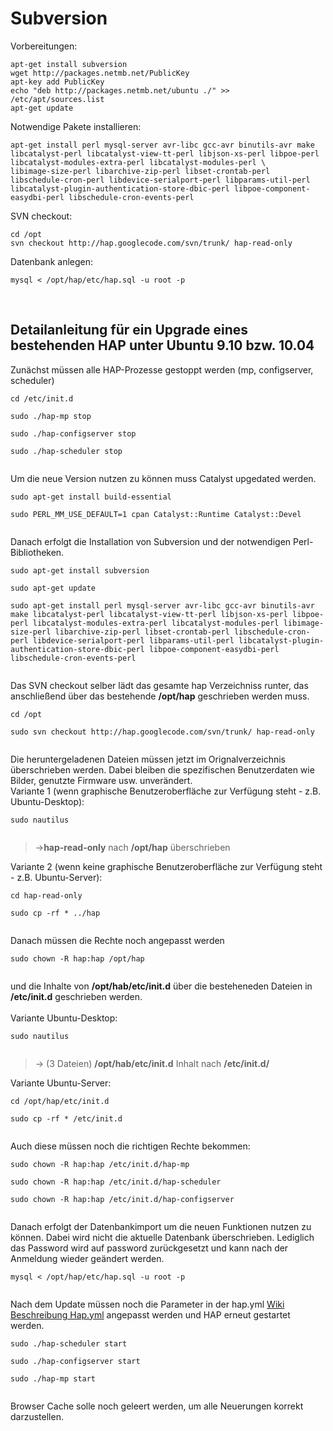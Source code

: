 # Subversion #

Vorbereitungen:
```
apt-get install subversion
wget http://packages.netmb.net/PublicKey
apt-key add PublicKey
echo "deb http://packages.netmb.net/ubuntu ./" >> /etc/apt/sources.list
apt-get update
```
Notwendige Pakete installieren:
```
apt-get install perl mysql-server avr-libc gcc-avr binutils-avr make libcatalyst-perl libcatalyst-view-tt-perl libjson-xs-perl libpoe-perl libcatalyst-modules-extra-perl libcatalyst-modules-perl \
libimage-size-perl libarchive-zip-perl libset-crontab-perl libschedule-cron-perl libdevice-serialport-perl libparams-util-perl libcatalyst-plugin-authentication-store-dbic-perl libpoe-component-easydbi-perl libschedule-cron-events-perl
```
SVN checkout:
```
cd /opt
svn checkout http://hap.googlecode.com/svn/trunk/ hap-read-only
```
Datenbank anlegen:
```
mysql < /opt/hap/etc/hap.sql -u root -p
```
<br>
<h2>Detailanleitung für ein Upgrade eines bestehenden HAP unter Ubuntu 9.10 bzw. 10.04</h2>
Zunächst müssen alle HAP-Prozesse gestoppt werden (mp, configserver, scheduler)<br>
<pre><code>cd /etc/init.d<br>
sudo ./hap-mp stop<br>
sudo ./hap-configserver stop<br>
sudo ./hap-scheduler stop<br>
</code></pre>
Um die neue Version nutzen zu können muss Catalyst upgedated werden.<br>
<pre><code>sudo apt-get install build-essential<br>
sudo PERL_MM_USE_DEFAULT=1 cpan Catalyst::Runtime Catalyst::Devel<br>
</code></pre>
Danach erfolgt die Installation von Subversion und der notwendigen Perl-Bibliotheken.<br>
<pre><code>sudo apt-get install subversion<br>
sudo apt-get update<br>
sudo apt-get install perl mysql-server avr-libc gcc-avr binutils-avr make libcatalyst-perl libcatalyst-view-tt-perl libjson-xs-perl libpoe-perl libcatalyst-modules-extra-perl libcatalyst-modules-perl libimage-size-perl libarchive-zip-perl libset-crontab-perl libschedule-cron-perl libdevice-serialport-perl libparams-util-perl libcatalyst-plugin-authentication-store-dbic-perl libpoe-component-easydbi-perl libschedule-cron-events-perl<br>
</code></pre>
Das SVN checkout selber lädt das gesamte hap Verzeichniss runter, das anschließend über das bestehende <b>/opt/hap</b> geschrieben werden muss.<br>
<pre><code>cd /opt<br>
sudo svn checkout http://hap.googlecode.com/svn/trunk/ hap-read-only<br>
</code></pre>
Die heruntergeladenen Dateien müssen jetzt im Orignalverzeichnis überschrieben werden. Dabei bleiben die spezifischen Benutzerdaten wie Bilder, genutzte Firmware usw. unverändert.<br>
Variante 1 (wenn graphische Benutzeroberfläche zur Verfügung steht - z.B. Ubuntu-Desktop):<br>
<pre><code>sudo nautilus<br>
</code></pre>
<blockquote>-><b>hap-read-only</b> nach <b>/opt/hap</b> überschrieben</blockquote>

Variante 2 (wenn keine graphische Benutzeroberfläche zur Verfügung steht - z.B. Ubuntu-Server):<br>
<pre><code>cd hap-read-only<br>
sudo cp -rf * ../hap<br>
</code></pre>
Danach müssen die Rechte noch angepasst werden<br>
<pre><code>sudo chown -R hap:hap /opt/hap<br>
</code></pre>
und die Inhalte von <b>/opt/hab/etc/init.d</b> über die besteheneden Dateien in <b>/etc/init.d</b> geschrieben werden.<br>
<br>
Variante Ubuntu-Desktop:<br>
<pre><code>sudo nautilus <br>
</code></pre>
<blockquote>-> (3 Dateien) <b>/opt/hab/etc/init.d</b> Inhalt nach <b>/etc/init.d/</b></blockquote>

Variante Ubuntu-Server:<br>
<pre><code>cd /opt/hap/etc/init.d<br>
sudo cp -rf * /etc/init.d<br>
</code></pre>
Auch diese müssen noch die richtigen Rechte bekommen:<br>
<pre><code>sudo chown -R hap:hap /etc/init.d/hap-mp<br>
sudo chown -R hap:hap /etc/init.d/hap-scheduler<br>
sudo chown -R hap:hap /etc/init.d/hap-configserver<br>
</code></pre>
Danach erfolgt der Datenbankimport um die neuen Funktionen nutzen zu können. Dabei wird nicht die aktuelle Datenbank überschrieben. Lediglich das Password wird auf password zurückgesetzt und kann nach der Anmeldung wieder geändert werden.<br>
<pre><code>mysql &lt; /opt/hap/etc/hap.sql -u root -p<br>
</code></pre>
Nach dem Update müssen noch die Parameter in der hap.yml <a href='USB_Serial_Netzwerk.md'>Wiki Beschreibung Hap.yml</a> angepasst werden und HAP erneut gestartet werden.<br>
<pre><code>sudo ./hap-scheduler start<br>
sudo ./hap-configserver start<br>
sudo ./hap-mp start<br>
</code></pre>

Browser Cache solle noch geleert werden, um alle Neuerungen korrekt darzustellen.